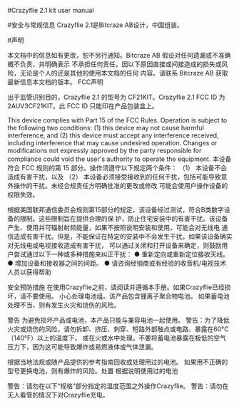 #Crazyflie 2.1 kit user manual

#安全与常规信息
Crazyflie 2.1是Bitcraze AB设计，中国组装。

#声明


本文档中的信息如有更改，恕不另行通知。Bitcraze AB 假设对任何遗漏或不准确概不负责，并明确表示
不承担任何责任，因以下原因直接或间接造成的损失或风险，无论是个人的还是其他的使用本文档的任何
内容。请联系 Bitcraze AB 获取最新信息本文档的版本。
FCC声明

出于监管识别目的，Crazyflie 2.1 的型号为 CF21KIT。Crazyflie 2.1 FCC ID 为 2AUV3CF21KIT。此
FCC ID 只能印在产品包装盒上。

This device complies with Part 15 of the FCC Rules. Operation is subject to the following
two conditions: (1) this device may not cause harmful interference, and (2) this device must
accept any interference received, including interference that may cause undesired operation.
Changes or modifications not expressly approved by the party responsible for compliance
could void the user's authority to operate the equipment.
本设备符合 FCC 规则的第 15 部分。操作须遵守以下规定两个条件：
（1） 本设备不会造成有害干扰，以及 
（2） 本设备必须接受接收到的任何干扰，包括可能导致意外操作的干扰。未经合规责任方明确批准的更改或修改
可能会使用户操作设备的权限失效。

根据美国联邦通信委员会规则第15部分的规定，该设备经过测试，符合B类数字设备的限制。这些限制旨在提供合理的保
护，防止住宅安装中的有害干扰。该设备产生、使用并可辐射射频能量，如果不按照说明安装和使用，可能会对无线电
通信造成有害干扰。但是，不能保证在特定的安装中不会发生干扰。如果该设备确实对无线电或电视接收造成有害干扰，
可以通过关闭和打开设备来确定，则鼓励用户尝试通过以下一种或多种措施来纠正干扰：
● 重新定向或重新定位接收天线。
● 增加设备和接收器之间的间距。
● 请咨询经销商或有经验的收音机/电视技术人员以获得帮助

安全预防措施
在使用Crazyflie之前，请阅读并遵循本手册。如果Crazyflie已经损坏，请不要使用。
小心处理电池组。该产品包含锂离子聚合物电池。
如果蓄电池处理不当，则有发生火灾和烧伤的风险。

警告
为避免损坏产品或电池，本产品只能与兼容电池一起使用。
警告：为了降低火灾或烧伤的风险，请勿拆卸、挤压、刺穿、短路外部触点或电路、暴露在60°C（140°F）以上的温度下，
或在火或水中处理。不要将蓄电池暴露在极低的空气压力下，因为这可能导致爆炸或易燃液体或气体泄漏。

根据当地法规或随产品提供的参考指南回收或处理用过的电池。
如果用不正确的型号更换电池，则有爆炸的风险。处置
根据说明使用过的电池

警告：请勿在以下“规格”部分指定的温度范围之外操作Crazyflie。
警告：请勿在无人看管的情况下对Crazyflie充电。
